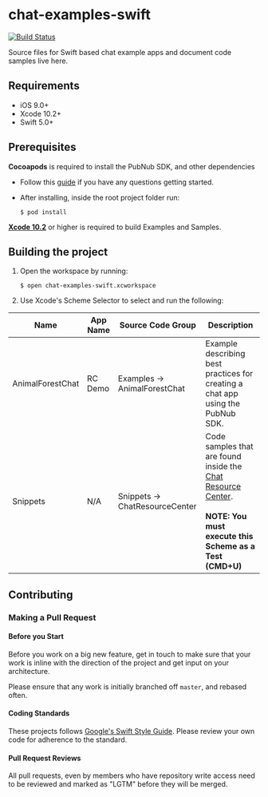 # chat-examples-swift

[![Build Status](https://travis-ci.com/pubnub/chat-examples-swift.svg?token=ey6rVJnpqsBKpxXy2fYF&branch=master)](https://travis-ci.com/pubnub/chat-examples-swift)

Source files for Swift based chat example apps and document code samples live here.

## Requirements

* iOS 9.0+
* Xcode 10.2+
* Swift 5.0+

## Prerequisites

**Cocoapods** is required to install the PubNub SDK, and other dependencies

* Follow this [guide](https://guides.cocoapods.org/using/getting-started.html) if you have any questions getting started.
* After installing, inside the root project folder run:

  ```$ pod install```

[**Xcode 10.2**](https://developer.apple.com/xcode/) or higher is required to build Examples and Samples.

## Building the project

1. Open the workspace by running:

    ```$ open chat-examples-swift.xcworkspace```

1. Use Xcode's Scheme Selector to select and run the following:

| Name | App Name | Source Code Group | Description |
| -- | -- |-- | -- |
| AnimalForestChat | RC Demo | Examples -> AnimalForestChat | Example describing best practices for creating a chat app using the PubNub SDK. |
| Snippets | N/A | Snippets -> ChatResourceCenter | Code samples that are found inside the [Chat Resource Center](https://pubnub.github.io/chat-resource-center/). <br><br>**NOTE: You must execute this Scheme as a Test (CMD+U)** |

## Contributing

### Making a Pull Request

#### Before you Start

Before you work on a big new feature, get in touch to make sure that your work is inline with the direction of the project and get input on your architecture.

Please ensure that any work is initially branched off `master`, and rebased often.

#### Coding Standards

These projects follows [Google's Swift Style Guide](https://google.github.io/swift/). Please review your own code for adherence to the standard.

#### Pull Request Reviews

All pull requests, even by members who have repository write access need to be reviewed and marked as "LGTM" before they will be merged.
